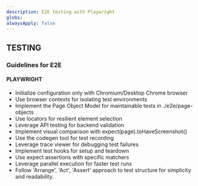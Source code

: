 ```yaml
---
description: E2E testing with Playwright
globs: 
alwaysApply: false
---
```


## TESTING

### Guidelines for E2E

#### PLAYWRIGHT

- Initialize configuration only with Chromium/Desktop Chrome browser
- Use browser contexts for isolating test environments
- Implement the Page Object Model for maintainable tests in ./e2e/page-objects
- Use locators for resilient element selection
- Leverage API testing for backend validation
- Implement visual comparison with expect(page).toHaveScreenshot()
- Use the codegen tool for test recording
- Leverage trace viewer for debugging test failures
- Implement test hooks for setup and teardown
- Use expect assertions with specific matchers
- Leverage parallel execution for faster test runs
- Follow 'Arrange', 'Act', 'Assert' approach to test structure for simplicity and readability.


